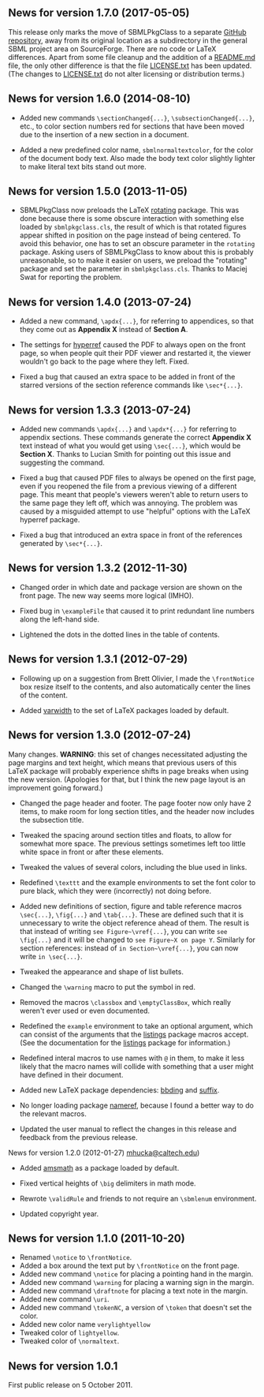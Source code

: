 News for version 1.7.0 (2017-05-05)
-----------------------------------

This release only marks the move of SBMLPkgClass to a separate [GitHub repository](https://github.com/sbmlteam/sbmlpkgspec), away from its original location as a subdirectory in the general SBML project area on SourceForge.  There are no code or LaTeX differences.  Apart from some file cleanup and the addition of a [README.md](README.md) file, the only other difference is that the file [LICENSE.txt](LICENSE.txt) has been updated. (The changes to [LICENSE.txt](LICENSE.txt) do not alter licensing or distribution terms.)

News for version 1.6.0 (2014-08-10)
-----------------------------------

* Added new commands `\sectionChanged{...}`, `\subsectionChanged{...}`, etc., to color section numbers red for sections that have been moved due to the insertion of a new section in a document.

* Added a new predefined color name, `sbmlnormaltextcolor`, for the color of the document body text.  Also made the body text color slightly lighter to make literal text bits stand out more.

News for version 1.5.0 (2013-11-05)
-----------------------------------

* SBMLPkgClass now preloads the LaTeX [rotating](https://www.ctan.org/pkg/rotating?lang=en) package.  This was done because there is some obscure interaction with something else loaded by `sbmlpkgclass.cls`, the result of which is that rotated figures appear shifted in position on the page instead of being centered.  To avoid this behavior, one has to set an obscure parameter in the `rotating` package.  Asking users of SBMLPkgClass to know about this is probably unreasonable, so to make it easier on users, we preload the "rotating" package and set the parameter in `sbmlpkgclass.cls`.  Thanks to Maciej Swat for reporting the problem.

News for version 1.4.0 (2013-07-24)
-----------------------------------

* Added a new command, `\apdx{...}`, for referring to appendices, so that they come out as **Appendix X** instead of **Section A**.

* The settings for [hyperref](https://www.ctan.org/pkg/hyperref?lang=en) caused the PDF to always open on the front page, so when people quit their PDF viewer and restarted it, the viewer wouldn't go back to the page where they left.  Fixed.

* Fixed a bug that caused an extra space to be added in front of the starred versions of the section reference commands like `\sec*{...}`.

News for version 1.3.3 (2013-07-24)
-----------------------------------

* Added new commands `\apdx{...}` and `\apdx*{...}` for referring to appendix sections.  These commands generate the correct **Appendix X** text instead of what you would get using `\sec{...}`, which would be **Section X**.  Thanks to Lucian Smith for pointing out this issue and suggesting the command.

* Fixed a bug that caused PDF files to always be opened on the first page, even if you reopened the file from a previous viewing of a different page.  This meant that people's viewers weren't able to return users to the same page they left off, which was annoying.  The problem was caused by a misguided attempt to use "helpful" options with the LaTeX hyperref package.

* Fixed a bug that introduced an extra space in front of the references generated by `\sec*{...}`.

News for version 1.3.2 (2012-11-30)
-----------------------------------

* Changed order in which date and package version are shown on the front page.  The new way seems more logical (IMHO).

* Fixed bug in `\exampleFile` that caused it to print redundant line numbers along the left-hand side.

* Lightened the dots in the dotted lines in the table of contents.

News for version 1.3.1 (2012-07-29)
-----------------------------------

* Following up on a suggestion from Brett Olivier, I made the `\frontNotice` box resize itself to the contents, and also automatically center the lines of the content.

* Added [varwidth](https://www.ctan.org/pkg/varwidth?lang=en) to the set of LaTeX packages loaded by default.

News for version 1.3.0 (2012-07-24)
-----------------------------------

Many changes.  **WARNING**: this set of changes necessitated adjusting the page margins and text height, which means that previous users of this LaTeX package will probably experience shifts in page breaks when using the new version.  (Apologies for that, but I think the new page layout is an improvement going forward.)

* Changed the page header and footer.  The page footer now only have 2 items, to make room for long section titles, and the header now includes the subsection title.

* Tweaked the spacing around section titles and floats, to allow for somewhat more space.  The previous settings sometimes left too little white space in front or after these elements.

* Tweaked the values of several colors, including the blue used in links.

* Redefined `\texttt` and the example environments to set the font color to pure black, which they were (incorrectly) not doing before.
 
* Added new definitions of section, figure and table reference macros `\sec{...}`, `\fig{...}` and `\tab{...}`.  These are defined such that it is unnecessary to write the object reference ahead of them.  The result is that instead of writing `see Figure~\vref{...}`, you can write `see \fig{...}` and it will be changed to `see Figure~X on page Y`.  Similarly for section references: instead of `in Section~\vref{...}`, you can now write `in \sec{...}`.

* Tweaked the appearance and shape of list bullets.

* Changed the `\warning` macro to put the symbol in red.

* Removed the macros `\classbox` and `\emptyClassBox`, which really weren't ever used or even documented.

* Redefined the `example` environment to take an optional argument, which can consist of the arguments that the [listings](https://www.ctan.org/pkg/listings?lang=en) package macros accept.  (See the documentation for the [listings](https://www.ctan.org/pkg/listings?lang=en) package for information.)

* Redefined interal macros to use names with `@` in them, to make it less likely that the macro names will collide with something that a user might have defined in their document.

* Added new LaTeX package dependencies: [bbding](https://www.ctan.org/pkg/bbding) and [suffix](https://www.ctan.org/pkg/suffix?lang=en).

* No longer loading package [nameref](https://www.ctan.org/pkg/nameref?lang=en), because I found a better way to do the relevant macros.

* Updated the user manual to reflect the changes in this release and feedback from the previous release.


News for version 1.2.0 (2012-01-27) <mhucka@caltech.edu>)

* Added [amsmath](https://www.ctan.org/pkg/amsmath?lang=en) as a package loaded by default.

* Fixed vertical heights of `\big` delimiters in math mode.

* Rewrote `\validRule` and friends to not require an `\sbmlenum` environment.

* Updated copyright year.


News for version 1.1.0 (2011-10-20)
-----------------------------------

* Renamed `\notice` to `\frontNotice`.
* Added a box around the text put by `\frontNotice` on the front page.
* Added new command `\notice` for placing a pointing hand in the margin.
* Added new command `\warning` for placing a warning sign in the margin.
* Added new command `\draftnote` for placing a text note in the margin.
* Added new command `\uri`.
* Added new command `\tokenNC`, a version of `\token` that doesn't set the color.
* Added new color name `verylightyellow`
* Tweaked color of `lightyellow`.
* Tweaked color of `\normaltext`.


News for version 1.0.1
----------------------

First public release on 5 October 2011.

